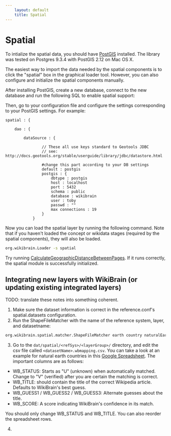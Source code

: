 ```yaml
---
    layout: default
    title: Spatial
---
```

        
# Spatial
To intialize the spatial data, you should have [PostGIS](http://postgis.net/install) installed. The library was tested on Postgres 9.3.4 with PostGIS 2.12 on Mac OS X. 

The easiest way to import the data needed by the spatial components is to click the "spatial" box in the graphical loader tool. 
However, you can also configure and initialize the spatial components manually.


After installing PostGIS, create a new database, connect to the new database and run the following SQL to enable spatial support:

Then, go to your configuration file and configure the settings corresponding to your PostGIS settings. For example:

```text
spatial : {

    dao : {

        dataSource : {

                // These all use keys standard to Geotools JDBC
                // see: http://docs.geotools.org/stable/userguide/library/jdbc/datastore.html

                #change this part according to your DB settings
                default : postgis
                postgis : {
                    dbtype : postgis
                    host : localhost
                    port : 5432
                    schema : public
                    database : wikibrain
                    user : toby
                    passwd : ""
                    max connections : 19
                }
            }
```


Now you can load the spatial layer by running the following command. 
Note that if you haven't loaded the concept or wikidata stages (required by the spatial components), they will also be loaded.

```bash
org.wikibrain.Loader -s spatial
```

Try running [CalculateGeographicDistanceBetweenPages](/wikibrain-spatial/src/main/java/org/wikibrain/spatial/cookbook/CalculateGeographicDistanceBetweenPages.java). If it runs correctly, the spatial module is successfully initialized.

## Integrating new layers with WikiBrain (or updating existing integrated layers)

TODO: translate these notes into something coherent.

1. Make sure the dataset information is correct in the reference.conf's spatial.datasets configuration.
2. Run the ShapeFileMatcher with the name of the reference system, layer, and datasetname: 

```bash
org.wikibrain.spatial.matcher.ShapeFileMatcher earth country naturalEarth
```

3. Go to the `dat/spatial/<refSys>/<layerGroup>/` directory, and edit the csv file called `<datasetName>.wbmapping.csv`. You can take a look at an example for natural earth countries in this [Google Spreadsheet](https://docs.google.com/a/macalester.edu/spreadsheets/d/1woZTOhw_as6L_Mt-xGxg28jdGYXF-mJlGlzSN5twffE/edit#gid=1543775261). The important columns are as follows:

  *   WB_STATUS: Starts as "U" (unknown) when automatically matched. Change to "V" (verified) after you are certain the matching is correct.
  *   WB_TITLE: should contain the title of the correct Wikipedia article. Defaults to WikiBrain's best guess.
  *   WB_GUESS1 / WB_GUESS2 / WB_GUESS3: Alternate guesses about the title.
  *   WB_SCORE: A score indicating WikiBrain's confidence in its match.

You should only change WB_STATUS and WB_TITLE. You can also reorder the spreadsheet rows.

4. 
